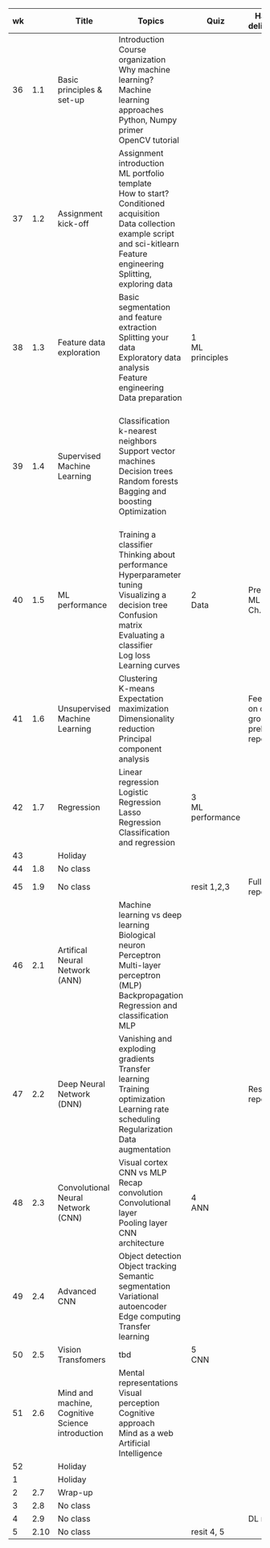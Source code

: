 | wk |  | Title | Topics | Quiz | Hand in deliverable | Géron (Ed3) | Bradski |
|----|------|-------|--------|------|------------------|------------------|------------------|
| 36 | 1.1 | Basic principles & set-up | Introduction <br> Course organization <br> Why machine learning? <br> Machine learning approaches <br> Python, Numpy primer <br> OpenCV tutorial | | | 1 | 20.1.1,20.1.2,20.1.5 |
| 37 | 1.2 | Assignment kick-off | Assignment introduction <br> ML portfolio template <br> How to start? Conditioned acquisition <br> Data collection example script and sci-kitlearn <br> Feature engineering <br> Splitting, exploring data | | | 1 | 20.1.6,20.1.7 |
| 38 | 1.3 | Feature data exploration| Basic segmentation and feature extraction <br> Splitting your data <br> Exploratory data analysis <br> Feature engineering <br> Data preparation | 1 <br>  ML principles | | 2.1 <br> 2.4 - 2.5| 799-848 <br> 859-864 <br> 875-906 |
| 39 | 1.4 | Supervised Machine Learning | Classification <br> k-nearest neighbors <br> Support vector machines <br> Decision trees <br> Random forests <br> Bagging and boosting <br> Optimization | | | 3.1 -3.2 <br> 3.4 <br> 3.6 - 3.7 <br> 5.1 - 5.2 <br> 6.1 - 6.3 <br> 6.7 <br> 7.1 - 7.4  | |
| 40 | 1.5 | ML performance | Training a classifier <br> Thinking about performance <br> Hyperparameter tuning <br> Visualizing a decision tree <br> Confusion matrix <br> Evaluating a classifier <br> Log loss <br> Learning curves | 2 <br> Data | Preliminary ML report, Ch. 1-3 | 3.3 <br> 3.5 | 864 |
| 41 | 1.6 | Unsupervised Machine Learning | Clustering <br> K-means <br> Expectation maximization <br> Dimensionality reduction <br> Principal component analysis | | Feedback on other groups' preliminary report | 8.1 - 8.4 <br> 9 |
| 42 | 1.7 | Regression | Linear regression <br> Logistic Regression <br> Lasso Regression <br> Classification and regression | 3 <br> ML performance | | 4 | 786-792 |
| 43 | | Holiday | | | |   |   |
| 44 | 1.8 | No class | | | |   |   |
| 45 | 1.9 | No class | | resit 1,2,3 | Full ML report |   |   |
| 46 | 2.1 | Artifical Neural Network (ANN)| Machine learning vs deep learning <br> Biological neuron <br> Perceptron <br> Multi-layer perceptron (MLP) <br> Backpropagation <br> Regression and classification MLP| | | 10 | 849-858 |
| 47 | 2.2 | Deep Neural Network (DNN) | Vanishing and exploding gradients <br> Transfer learning <br> Training optimization <br> Learning rate scheduling <br> Regularization <br> Data augmentation | | Resit ML report | 11 (12,13) |   |
| 48 | 2.3 | Convolutional Neural Network (CNN) | Visual cortex <br> CNN vs MLP <br> Recap convolution <br> Convolutional layer <br> Pooling layer <br> CNN architecture | 4 <br> ANN | | 14 |   |
| 49 | 2.4 | Advanced CNN | Object detection <br> Object tracking <br> Semantic segmentation <br> Variational autoencoder <br> Edge computing <br> Transfer learning | | | 17 |   |
| 50 | 2.5 | Vision Transfomers | tbd | 5 <br> CNN | |   |   |
| 51 | 2.6 | Mind and machine, <br> Cognitive Science introduction | Mental representations <br> Visual perception <br> Cognitive approach <br> Mind as a web <br> Artificial Intelligence | | |   |   |
| 52 | | Holiday | | | |   |   |
| 1 | | Holiday | | | |   |   |
| 2 | 2.7 | Wrap-up| | | |   |   |
| 3 | 2.8 | No class | | | |   |   |
| 4 | 2.9 | No class | | | DL report |   |   |
| 5 | 2.10 | No class | | resit 4, 5 | |   |   |